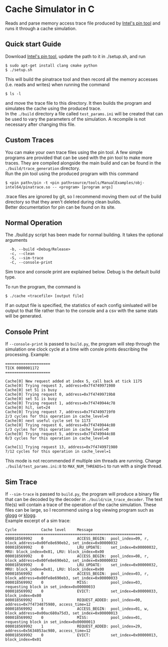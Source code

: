 # Cache Simulator in C

Reads and parse memory access trace file produced by [Intel's pin tool](https://www.intel.com/content/www/us/en/developer/articles/tool/pin-a-dynamic-binary-instrumentation-tool.html) and runs it through a cache simulation.

## Quick start Guide
Download [Intel's pin tool](https://www.intel.com/content/www/us/en/developer/articles/tool/pin-a-binary-instrumentation-tool-downloads.html), update the path to it in ./setup.sh, and run
```
$ sudo apt-get install clang cmake python
$ ./setup.sh
```
This will build the pinatrace tool and then record all the memory accesses (i.e. reads and writes) when running the command
```
$ ls -l
```
and move the trace file to this directory. It then builds the program and simulates the cache using the produced trace.  
In the <code>./build</code> directory a file called <code>test_params.ini</code> will be created that can be used to vary the parameters of the simulation. A recompile is not necessary after changing this file.

## Custom Traces
You can make your own trace files using the pin tool. A few simple programs are provided that can be used with the pin tool to make more traces.
They are compiled alongside the main build and can be found in the <code>./build/trace_generation</code> directory.  
Run the pin tool using the produced program with this command
```
$ <pin path>/pin -t <pin path>source/tools/ManualExamples/obj-intel64/pinatrace.so -- <program> [program args]
```
.trace files are ignored by git, so I recommend moving them out of the build directory so that they aren't deleted during clean builds.  
 Better documentation for pin can be found on its site.

## Normal Operation
The ./build.py script has been made for normal building. It takes the optional arguments
```
  -b, --build <Debug/Release>
  -c, --clean
  -S, --sim-trace
  -C, --console-print
```
Sim trace and console print are explained below. Debug is the default build type.  

To run the program, the command is
```
$ ./cache <tracefile> [output file]
```
If an output file is specified, the statistics of each config simluated will be output to that file rather than to the console and a csv with the same stats will be generated.
## Console Print
If <code>--console-print</code> is passed to <code>build.py</code>, the program will step through the simulation one clock cycle at a time with consle prints describing the processing. Example:
```
====================
TICK 0000001172
====================

Cache[0] New request added at index 5, call back at tick 1175
Cache[0] Trying request 3, address=0x7f4749971980
Cache[0] set 51 is busy
Cache[0] Trying request 0, address=0x7f47499719b8
Cache[0] set 51 is busy
Cache[0] Trying request 1, address=0x7f4749944c78
Cache[0] hit, set=24
Cache[0] Trying request 7, address=0x7f47499719f0
2/3 cycles for this operation in cache_level=0
Cache[0] next useful cycle set to 1173
Cache[0] Trying request 6, address=0x7f4749944c80
1/3 cycles for this operation in cache_level=0
Cache[0] Trying request 5, address=0x7f4749944c88
0/3 cycles for this operation in cache_level=0

Cache[1] Trying request 13, address=0x7f4749971980
7/12 cycles for this operation in cache_level=1
```
This mode is not recommended if multiple sim threads are running. Change <code>./build/test_params.ini:8</code> to <code>MAX_NUM_THREADS=1</code> to run with a single thread.
## Sim Trace
If <code>--sim-trace</code> is passed to <code>build.py</code>, the program will produce a binary file that can be decoded by the decoder in <code>./build/sim_trace_decoder</code>. The text file(s) will contain a trace of the operation of the cache simulation. These files can be large, so I recommend using a log viewing program such as [glogg](https://github.com/nickbnf/glogg) or [klogg](https://klogg.filimonov.dev/).  
Example excerpt of a sim trace:
```
Cycle           Cache level     Message
=============================================================
000018569992    0               ACCESS_BEGIN:  pool_index=09, r, block_address=0x00fe8e690eb2, set_index=0x00000032
000018569992    0               LRU_UPDATE:    set_index=0x00000032, MRU: block_index=0x01, LRU: block_index=0x00
000018569992    0               ACCESS_BEGIN:  pool_index=08, r, block_address=0x00fe8e690eb2, set_index=0x00000032
000018569992    0               LRU_UPDATE:    set_index=0x00000032, MRU: block_index=0x01, LRU: block_index=0x00
000018569992    0               ACCESS_BEGIN:  pool_index=03, r, block_address=0x00fe8e690eb3, set_index=0x00000033
000018569992    0               MISS:          pool_index=03, requesting block in set_index=0x00000033
000018569992    0               EVICT:         set_index=0x00000033, block_index=0x00
000018569992    1               REQUEST_ADDED: pool_index=00, address=0x7f4734875980, access_time=12
000018569992    0               ACCESS_BEGIN:  pool_index=01, w, block_address=0x00ac680a75d3, set_index=0x00000013
000018569992    0               MISS:          pool_index=01, requesting block in set_index=0x00000013
000018569992    1               REQUEST_ADDED: pool_index=29, address=0x5634053ac980, access_time=12
000018569992    0               EVICT:         set_index=0x00000013, block_index=0x01
```
